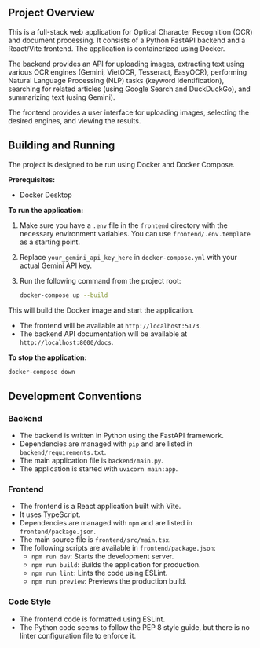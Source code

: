 ## Project Overview

This is a full-stack web application for Optical Character Recognition (OCR) and document processing. It consists of a Python FastAPI backend and a React/Vite frontend. The application is containerized using Docker.

The backend provides an API for uploading images, extracting text using various OCR engines (Gemini, VietOCR, Tesseract, EasyOCR), performing Natural Language Processing (NLP) tasks (keyword identification), searching for related articles (using Google Search and DuckDuckGo), and summarizing text (using Gemini).

The frontend provides a user interface for uploading images, selecting the desired engines, and viewing the results.

## Building and Running

The project is designed to be run using Docker and Docker Compose.

**Prerequisites:**

*   Docker Desktop

**To run the application:**

1.  Make sure you have a `.env` file in the `frontend` directory with the necessary environment variables. You can use `frontend/.env.template` as a starting point.
2.  Replace `your_gemini_api_key_here` in `docker-compose.yml` with your actual Gemini API key.
3.  Run the following command from the project root:

    ```bash
    docker-compose up --build
    ```

This will build the Docker image and start the application.

*   The frontend will be available at `http://localhost:5173`.
*   The backend API documentation will be available at `http://localhost:8000/docs`.

**To stop the application:**

```bash
docker-compose down
```

## Development Conventions

### Backend

*   The backend is written in Python using the FastAPI framework.
*   Dependencies are managed with `pip` and are listed in `backend/requirements.txt`.
*   The main application file is `backend/main.py`.
*   The application is started with `uvicorn main:app`.

### Frontend

*   The frontend is a React application built with Vite.
*   It uses TypeScript.
*   Dependencies are managed with `npm` and are listed in `frontend/package.json`.
*   The main source file is `frontend/src/main.tsx`.
*   The following scripts are available in `frontend/package.json`:
    *   `npm run dev`: Starts the development server.
    *   `npm run build`: Builds the application for production.
    *   `npm run lint`: Lints the code using ESLint.
    *   `npm run preview`: Previews the production build.

### Code Style

*   The frontend code is formatted using ESLint.
*   The Python code seems to follow the PEP 8 style guide, but there is no linter configuration file to enforce it.